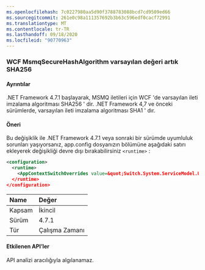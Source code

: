 ```yaml
---
ms.openlocfilehash: 7c0227980aa5d90f3788783088bcd7cd9509ed66
ms.sourcegitcommit: 261e0c98a111357692b3b63c596edf0cacf72991
ms.translationtype: MT
ms.contentlocale: tr-TR
ms.lasthandoff: 09/18/2020
ms.locfileid: "90770963"
---
```

### <a name="wcf-msmqsecurehashalgorithm-default-value-is-now-sha256"></a>WCF MsmqSecureHashAlgorithm varsayılan değeri artık SHA256

#### <a name="details"></a>Ayrıntılar

.NET Framework 4.7.1 başlayarak, MSMQ iletileri için WCF 'de varsayılan ileti imzalama algoritması SHA256 ' dir. .NET Framework 4,7 ve önceki sürümlerde, varsayılan ileti imzalama algoritması SHA1 ' dır.

#### <a name="suggestion"></a>Öneri

Bu değişiklik ile .NET Framework 4.7.1 veya sonraki bir sürümde uyumluluk sorunları yaşıyorsanız, app.config dosyanızın bölümüne aşağıdaki satırı ekleyerek değişikliği devre dışı bırakabilirsiniz `<runtime>` :

```xml
<configuration>
  <runtime>
    <AppContextSwitchOverrides value=&quot;Switch.System.ServiceModel.UseSha1InMsmqEncryptionAlgorithm=true&quot; />
  </runtime>
</configuration>
```

| Name    | Değer   |
|:--------|:--------|
| Kapsam   | İkincil   |
| Sürüm | 4.7.1   |
| Tür    | Çalışma Zamanı |

#### <a name="affected-apis"></a>Etkilenen API’ler

API analizi aracılığıyla algılanamaz.

<!--

#### Affected APIs

Not detectable via API analysis.

-->
